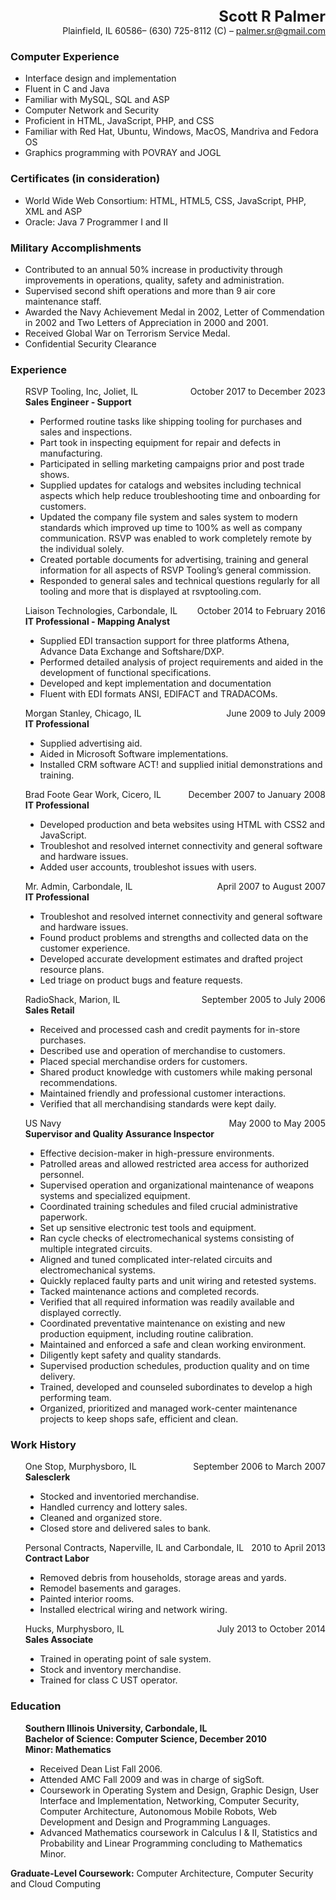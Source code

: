 <div style="text-align:right;font-size:x-large;font-weight:bold;">Scott R Palmer</div>
<div style="text-align:right;">Plainfield, IL 60586– (630) 725-8112 (C) – <a href="mailto:palmer.sr@gmail.com">palmer.sr@gmail.com</a></div>

<h3 style="font-weight:bold;">Computer Experience</h3>
<ul>
<li>Interface design and implementation</li>
<li>Fluent in C and Java</li>
<li>Familiar with MySQL, SQL and ASP</li>
<li>Computer Network and Security</li>
<li>Proficient in HTML, JavaScript, PHP, and CSS</li>
<li>Familiar with Red Hat, Ubuntu, Windows, MacOS, Mandriva and Fedora OS</li>
<li>Graphics programming with POVRAY and JOGL</li>
</ul>

<h3 style="font-weight:bold;">Certificates (in consideration)</h3>
<ul>
<li>World Wide Web Consortium: HTML, HTML5, CSS, JavaScript, PHP, XML and ASP</li>
<li>Oracle: Java 7 Programmer I and II</li>
</ul>

<h3 style="font-weight:bold;">Military Accomplishments</h3>
<ul>
<li>Contributed to an annual 50% increase in productivity through improvements in
  operations, quality, safety and administration.</li>
<li>Supervised second shift operations and more than 9 air core maintenance staff.</li>
<li>Awarded the Navy Achievement Medal in 2002, Letter of Commendation in 2002 and
  Two Letters of Appreciation in 2000 and 2001.</li>
<li>Received Global War on Terrorism Service Medal.</li>
<li>Confidential Security Clearance</li>
</ul>

<h3 style="font-weight:bold;">Experience</h3>
<ul style="list-style-type: none;">
  <li style="display:flex;justify-content:space-between;">
    <span>RSVP Tooling, Inc, Joliet, IL</span>
    <span>October 2017 to December 2023</span>
  </li>
  <div style="font-weight:bold;">Sales Engineer - Support</div>
  <ul style="list-style-type: disc;">
    <li>Performed routine tasks like shipping tooling for purchases and sales and
      inspections.</li>
    <li>Part took in inspecting equipment for repair and defects in manufacturing.</li>
    <li>Participated in selling marketing campaigns prior and post trade shows.</li>
    <li>Supplied updates for catalogs and websites including technical aspects which
      help reduce troubleshooting time and onboarding for customers.</li>
    <li>Updated the company file system and sales system to modern standards which
      improved up time to 100% as well as company communication. RSVP was enabled to
      work completely remote by the individual solely.</li>
    <li>Created portable documents for advertising, training and general information for
      all aspects of RSVP Tooling’s general commission.</li>
    <li>Responded to general sales and technical questions regularly for all tooling and
      more that is displayed at rsvptooling.com.</li>
  </ul>
</ul>

<ul style="list-style-type: none;">
  <li style="display:flex;justify-content:space-between;">
    <span>Liaison Technologies, Carbondale, IL</span>
    <span>October 2014 to February 2016</span>
  </li>
  <div style="font-weight:bold;">IT Professional - Mapping Analyst</div>
  <ul style="list-style-type: disc;">
    <li>Supplied EDI transaction support for three platforms Athena, Advance Data
      Exchange and Softshare/DXP.</li>
    <li>Performed detailed analysis of project requirements and aided in the development
      of functional specifications.</li>
    <li>Developed and kept implementation and documentation</li>
    <li>Fluent with EDI formats ANSI, EDIFACT and TRADACOMs.</li>
  </ul>
</ul>

<ul style="list-style-type: none;">
  <li style="display:flex;justify-content:space-between;">
    <span>Morgan Stanley, Chicago, IL</span>
    <span>June 2009 to July 2009</span>
  </li>
  <div style="font-weight:bold;">IT Professional</div>
  <ul style="list-style-type: disc;">
    <li>Supplied advertising aid.</li>
    <li>Aided in Microsoft Software implementations.</li>
    <li>Installed CRM software ACT! and supplied initial demonstrations and training.</li>
  </ul>
</ul>

<ul style="list-style-type: none;">
  <li style="display:flex;justify-content:space-between;">
    <span>Brad Foote Gear Work, Cicero, IL</span>
    <span>December 2007 to January 2008</span>
  </li>
  <div style="font-weight:bold;">IT Professional</div>
  <ul style="list-style-type: disc;">
    <li>Developed production and beta websites using HTML with CSS2 and JavaScript.</li>
    <li>Troubleshot and resolved internet connectivity and general software and hardware
      issues.</li>
    <li>Added user accounts, troubleshot issues with users.</li>
  </ul>
</ul>

<ul style="list-style-type: none;">
  <li style="display:flex;justify-content:space-between;">
    <span>Mr. Admin, Carbondale, IL</span>
    <span>April 2007 to August 2007</span>
  </li>
  <div style="font-weight:bold;">IT Professional</div>
  <ul style="list-style-type: disc;">
    <li>Troubleshot and resolved internet connectivity and general software and hardware
      issues.</li>
    <li>Found product problems and strengths and collected data on the customer
      experience.</li>
    <li>Developed accurate development estimates and drafted project resource plans.</li>
    <li>Led triage on product bugs and feature requests.</li>
  </ul>
</ul>

<ul style="list-style-type: none;">
  <li style="display:flex;justify-content:space-between;">
    <span>RadioShack, Marion, IL</span>
    <span>September 2005 to July 2006</span>
  </li>
  <div style="font-weight:bold;">Sales Retail</div>
  <ul style="list-style-type: disc;">
    <li>Received and processed cash and credit payments for in-store purchases.</li>
    <li>Described use and operation of merchandise to customers.</li>
    <li>Placed special merchandise orders for customers.</li>
    <li>Shared product knowledge with customers while making personal recommendations.</li>
    <li>Maintained friendly and professional customer interactions.</li>
    <li>Verified that all merchandising standards were kept daily.</li>
  </ul>
</ul>

<ul style="list-style-type: none;">
  <li style="display:flex;justify-content:space-between;">
    <span>US Navy</span>
    <span>May 2000 to May 2005</span>
  </li>
  <div style="font-weight:bold;">Supervisor and Quality Assurance Inspector</div>
  <ul style="list-style-type: disc;">
    <li>Effective decision-maker in high-pressure environments.</li>
    <li>Patrolled areas and allowed restricted area access for authorized personnel.</li>
    <li>Supervised operation and organizational maintenance of weapons systems and
      specialized equipment.</li>
    <li>Coordinated training schedules and filed crucial administrative paperwork.</li>
    <li>Set up sensitive electronic test tools and equipment.</li>
    <li>Ran cycle checks of electromechanical systems consisting of multiple integrated
      circuits.</li>
    <li>Aligned and tuned complicated inter-related circuits and electromechanical
      systems.</li>
    <li>Quickly replaced faulty parts and unit wiring and retested systems.</li>
    <li>Tacked maintenance actions and completed records.</li>
    <li>Verified that all required information was readily available and displayed
      correctly.</li>
    <li>Coordinated preventative maintenance on existing and new production equipment,
      including routine calibration.</li>
    <li>Maintained and enforced a safe and clean working environment.</li>
    <li>Diligently kept safety and quality standards.</li>
    <li>Supervised production schedules, production quality and on time delivery.</li>
    <li>Trained, developed and counseled subordinates to develop a high performing team.</li>
    <li>Organized, prioritized and managed work-center maintenance projects to keep
      shops safe, efficient and clean.</li>
  </ul>
</ul>

<h3 style="font-weight:bold;">Work History</h3>
<ul style="list-style-type: none;">
  <li style="display:flex;justify-content:space-between;">
    <span>One Stop, Murphysboro, IL</span>
    <span>September 2006 to March 2007</span>
  </li>
  <div style="font-weight:bold;">Salesclerk</div>
  <ul style="list-style-type: disc;">
    <li>Stocked and inventoried merchandise.</li>
    <li>Handled currency and lottery sales.</li>
    <li>Cleaned and organized store.</li>
    <li>Closed store and delivered sales to bank.</li>
  </ul>
</ul>

<ul style="list-style-type: none;">
  <li style="display:flex;justify-content:space-between;">
    <span>Personal Contracts, Naperville, IL and Carbondale, IL</span>
    <span>2010 to April 2013</span>
  </li>
  <div style="font-weight:bold;">Contract Labor</div>
  <ul style="list-style-type: disc;">
    <li>Removed debris from households, storage areas and yards.</li>
    <li>Remodel basements and garages.</li>
    <li>Painted interior rooms.</li>
    <li>Installed electrical wiring and network wiring.</li>
  </ul>
</ul>

<ul style="list-style-type: none;">
  <li style="display:flex;justify-content:space-between;">
    <span>Hucks, Murphysboro, IL</span>
    <span>July 2013 to October 2014</span>
  </li>
  <div style="font-weight:bold;">Sales Associate</div>
  <ul style="list-style-type: disc;">
    <li>Trained in operating point of sale system.</li>
    <li>Stock and inventory merchandise.</li>
    <li>Trained for class C UST operator.</li>
  </ul>
</ul>

<h3 style="font-weight:bold;">Education</h3>
<ul style="list-style-type: none;">
  <li style="font-weight:bold;">Southern Illinois University, Carbondale, IL</li>
  <li style="font-weight:bold;">Bachelor of Science: Computer Science, December 2010
  <li style="font-weight:bold;">Minor: Mathematics</li>
  <ul style="list-style-type: disc;">
    <li>Received Dean List Fall 2006.</li>
    <li>Attended AMC Fall 2009 and was in charge of sigSoft.</li>
    <li>Coursework in Operating System and Design, Graphic Design, User Interface and
      Implementation, Networking, Computer Security, Computer Architecture, Autonomous
      Mobile Robots, Web Development and Design and Programming Languages.</li>
    <li>Advanced Mathematics coursework in Calculus I & II, Statistics and Probability
      and Linear Programming concluding to Mathematics Minor.</li>
  </ul>
</ul>

<div><span style="font-weight:bold;">Graduate-Level Coursework:</span>&nbsp;<span>Computer Architecture, Computer Security and Cloud
Computing</span></div>
